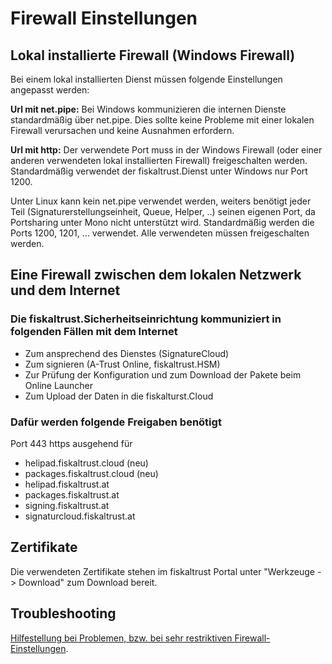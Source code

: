 # Firewall Einstellungen

## Lokal installierte Firewall (Windows Firewall)

Bei einem lokal installierten Dienst müssen folgende Einstellungen angepasst werden:

**Url mit net.pipe:** Bei Windows kommunizieren die internen Dienste standardmäßig über net.pipe. Dies sollte keine Probleme mit einer lokalen Firewall verursachen und keine Ausnahmen erfordern.

**Url mit http:** Der verwendete Port muss in der Windows Firewall (oder einer anderen verwendeten lokal installierten Firewall) freigeschalten werden. Standardmäßig verwendet der fiskaltrust.Dienst unter Windows nur Port 1200.

Unter Linux kann kein net.pipe verwendet werden, weiters benötigt jeder Teil (Signaturerstellungseinheit, Queue, Helper, ..) seinen eigenen Port, da Portsharing unter Mono nicht unterstützt wird. Standardmäßig werden die Ports 1200, 1201, … verwendet. Alle verwendeten müssen freigeschalten werden.

## Eine Firewall zwischen dem lokalen Netzwerk und dem Internet

### Die fiskaltrust.Sicherheitseinrichtung kommuniziert in folgenden Fällen mit dem Internet

- Zum ansprechend des Dienstes (SignatureCloud)
- Zum signieren (A-Trust Online, fiskaltrust.HSM)
- Zur Prüfung der Konfiguration und zum Download der Pakete beim Online Launcher
- Zum Upload der Daten in die fiskalturst.Cloud

### Dafür werden folgende Freigaben benötigt

Port 443 https ausgehend für

- helipad.fiskaltrust.cloud (neu)
- packages.fiskaltrust.cloud (neu)
- helipad.fiskaltrust.at
- packages.fiskaltrust.at
- signing.fiskaltrust.at
- signaturcloud.fiskaltrust.at

## Zertifikate

Die verwendeten Zertifikate stehen im fiskaltrust Portal unter "Werkzeuge -> Download" zum Download bereit.

## Troubleshooting

[Hilfestellung bei Problemen, bzw. bei sehr restriktiven Firewall-Einstellungen]( [troubleshooting-firewall.md](../04-after-sales/troubleshooting-firewall.md) ).